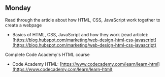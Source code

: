 ## Monday

Read through the article about how HTML, CSS, JavaScript work together to create a webpage
* Basics of HTML, CSS, JavaScript and how they work (read article): [https://blog.hubspot.com/marketing/web-design-html-css-javascript](https://blog.hubspot.com/marketing/web-design-html-css-javascript)

Complete Code Academy's HTML course
* Code Academy HTML: [https://www.codecademy.com/learn/learn-html](https://www.codecademy.com/learn/learn-html)
